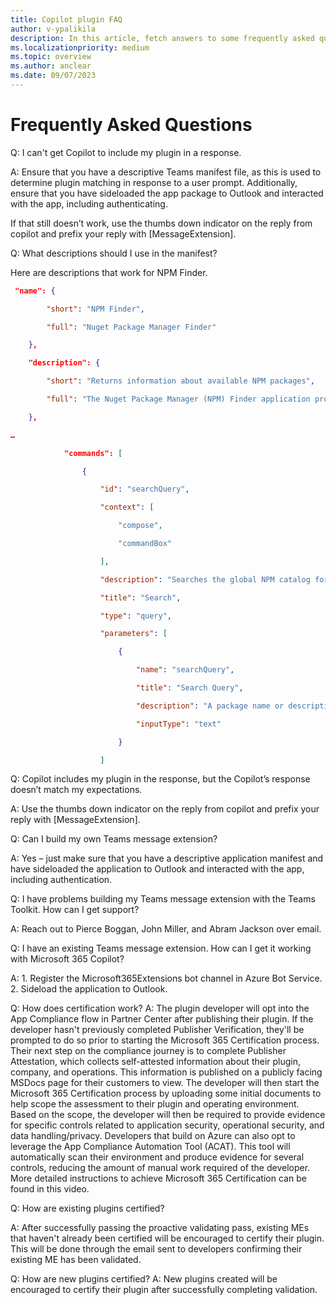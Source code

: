```yaml
---
title: Copilot plugin FAQ
author: v-ypalikila
description: In this article, fetch answers to some frequently asked questions while building a copilot plugin.
ms.localizationpriority: medium
ms.topic: overview
ms.author: anclear
ms.date: 09/07/2023
---
```


# Frequently Asked Questions 

Q: I can't get Copilot to include my plugin in a response. 

A: Ensure that you have a descriptive Teams manifest file, as this is used to determine plugin matching in response to a user prompt. Additionally, ensure that you have sideloaded the app package to Outlook and interacted with the app, including authenticating. 

If that still doesn’t work, use the thumbs down indicator on the reply from copilot and prefix your reply with [MessageExtension].  

Q: What descriptions should I use in the manifest? 

Here are descriptions that work for NPM Finder. 

```json
 "name": { 

        "short": "NPM Finder", 

        "full": "Nuget Package Manager Finder" 

    }, 

    "description": { 

        "short": "Returns information about available NPM packages", 

        "full": "The Nuget Package Manager (NPM) Finder application provides information (such as title and description) about Nuget packages available in the global NPM catalog." 

    }, 

… 

            "commands": [ 

                { 

                    "id": "searchQuery", 

                    "context": [ 

                        "compose", 

                        "commandBox" 

                    ], 

                    "description": "Searches the global NPM catalog for available packages", 

                    "title": "Search", 

                    "type": "query", 

                    "parameters": [ 

                        { 

                            "name": "searchQuery", 

                            "title": "Search Query", 

                            "description": "A package name or description of capability to search", 

                            "inputType": "text" 

                        } 

                    ] 

```
 

Q: Copilot includes my plugin in the response, but the Copilot’s response doesn’t match my expectations. 

A: Use the thumbs down indicator on the reply from copilot and prefix your reply with [MessageExtension]. 

Q: Can I build my own Teams message extension? 

A: Yes – just make sure that you have a descriptive application manifest and have sideloaded the application to Outlook and interacted with the app, including authentication. 

Q: I have problems building my Teams message extension with the Teams Toolkit. How can I get support? 

A: Reach out to Pierce Boggan, John Miller, and Abram Jackson over email. 

Q: I have an existing Teams message extension. How can I get it working with Microsoft 365 Copilot? 

A: 1. Register the Microsoft365Extensions bot channel in Azure Bot Service. 2. Sideload the application to Outlook. 


Q: How does certification work?
A: The plugin developer will opt into the App Compliance flow in Partner Center after publishing their plugin.  If the developer hasn't previously completed Publisher Verification, they'll be prompted to do so prior to starting the Microsoft 365 Certification process.  Their next step on the compliance journey is to complete Publisher Attestation, which collects self-attested information about their plugin, company, and operations.  This information is published on a publicly facing MSDocs page for their customers to view.  The developer will then start the Microsoft 365 Certification process by uploading some initial documents to help scope the assessment to their plugin and operating environment.  Based on the scope, the developer will then be required to provide evidence for specific controls related to application security, operational security, and data handling/privacy.  Developers that build on Azure can also opt to leverage the App Compliance Automation Tool (ACAT).  This tool will automatically scan their environment and produce evidence for several controls, reducing the amount of manual work required of the developer. More detailed instructions to achieve Microsoft 365 Certification can be found in this video.


Q: How are existing plugins certified?

A: After successfully passing the proactive validating pass, existing MEs that haven't already been certified will be encouraged to certify their plugin. This will be done through the email sent to developers confirming their existing ME has been validated.

Q: How are new plugins certified?
A: New plugins created will be encouraged to certify their plugin after successfully completing validation.

